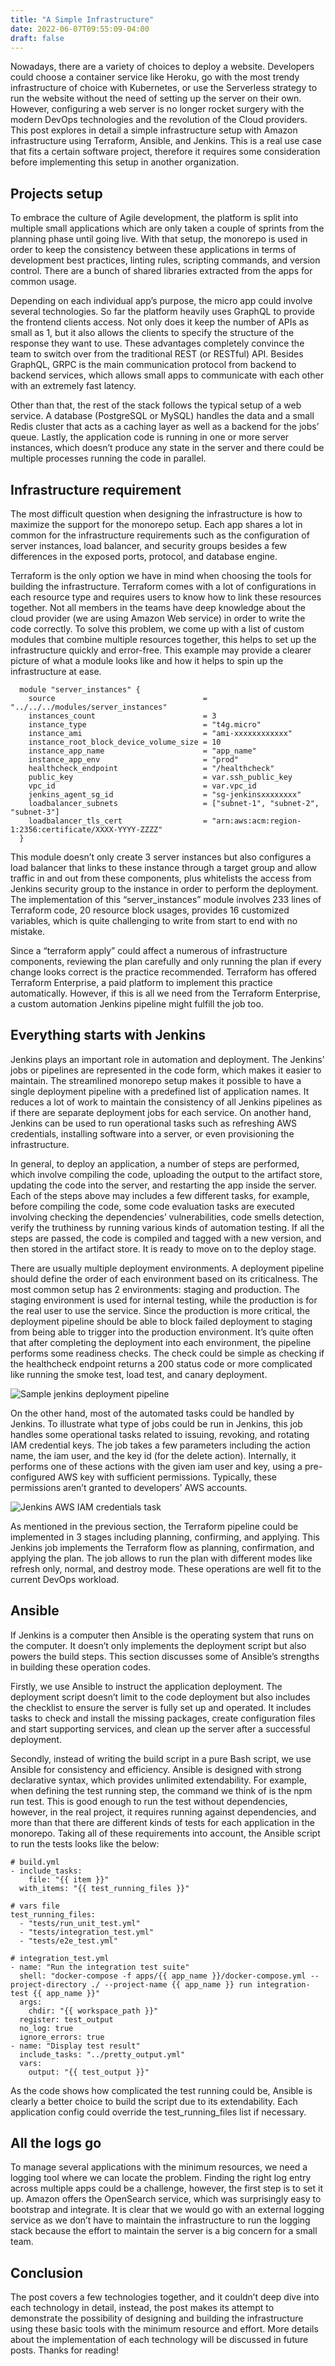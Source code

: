 ```yaml
---
title: "A Simple Infrastructure"
date: 2022-06-07T09:55:09-04:00
draft: false
---
```


Nowadays, there are a variety of choices to deploy a website. Developers could choose a container service like Heroku, go with the most trendy infrastructure of choice with Kubernetes, or use the Serverless strategy to run the website without the need of setting up the server on their own. However, configuring a web server is no longer rocket surgery with the modern DevOps technologies and the revolution of the Cloud providers. This post explores in detail a simple infrastructure setup with Amazon infrastructure using Terraform, Ansible, and Jenkins. This is a real use case that fits a certain software project, therefore it requires some consideration before implementing this setup in another organization.

## Projects setup

To embrace the culture of Agile development, the platform is split into multiple small applications which are only taken a couple of sprints from the planning phase until going live. With that setup, the monorepo is used in order to keep the consistency between these applications in terms of development best practices, linting rules, scripting commands, and version control. There are a bunch of shared libraries extracted from the apps for common usage.

Depending on each individual app’s purpose, the micro app could involve several technologies. So far the platform heavily uses GraphQL to provide the frontend clients access. Not only does it keep the number of APIs as small as 1, but it also allows the clients to specify the structure of the response they want to use. These advantages completely convince the team to switch over from the traditional REST (or RESTful) API. Besides GraphQL, GRPC is the main communication protocol from backend to backend services, which allows small apps to communicate with each other with an extremely fast latency.

Other than that, the rest of the stack follows the typical setup of a web service. A database (PostgreSQL or MySQL) handles the data and a small Redis cluster that acts as a caching layer as well as a backend for the jobs’ queue. Lastly, the application code is running in one or more server instances, which doesn’t produce any state in the server and there could be multiple processes running the code in parallel.


## Infrastructure requirement

The most difficult question when designing the infrastructure is how to maximize the support for the monorepo setup. Each app shares a lot in common for the infrastructure requirements such as the configuration of server instances, load balancer, and security groups besides a few differences in the exposed ports, protocol, and database engine.

Terraform is the only option we have in mind when choosing the tools for building the infrastructure. Terraform comes with a lot of configurations in each resource type and requires users to know how to link these resources together. Not all members in the teams have deep knowledge about the cloud provider (we are using Amazon Web service) in order to write the code correctly. To solve this problem, we come up with a list of custom modules that combine multiple resources together, this helps to set up the infrastructure quickly and error-free. This example may provide a clearer picture of what a module looks like and how it helps to spin up the infrastructure at ease.


```
  module "server_instances" {
    source                                 = "../../../modules/server_instances"
    instances_count                        = 3
    instance_type                          = "t4g.micro"
    instance_ami                           = "ami-xxxxxxxxxxxx"
    instance_root_block_device_volume_size = 10
    instance_app_name                      = "app_name"
    instance_app_env                       = "prod"
    healthcheck_endpoint                   = "/healthcheck"
    public_key                             = var.ssh_public_key
    vpc_id                                 = var.vpc_id
    jenkins_agent_sg_id                    = "sg-jenkinsxxxxxxxx"
    loadbalancer_subnets                   = ["subnet-1", "subnet-2", "subnet-3"]
    loadbalancer_tls_cert                  = "arn:aws:acm:region-1:2356:certificate/XXXX-YYYY-ZZZZ"
  }

```

This module doesn’t only create 3 server instances but also configures a load balancer that links to these instance through a target group and allow traffic in and out from these components, plus whitelists the access from Jenkins security group to the instance in order to perform the deployment. The implementation of this “server_instances” module involves 233 lines of Terraform code, 20 resource block usages, provides 16 customized variables, which is quite challenging to write from start to end with no mistake.

Since a “terraform apply” could affect a numerous of infrastructure components, reviewing the plan carefully and only running the plan if every change looks correct is the practice recommended. Terraform has offered Terraform Enterprise, a paid platform to implement this practice automatically. However, if this is all we need from the Terraform Enterprise, a custom automation Jenkins pipeline might fulfill the job too.


## Everything starts with Jenkins

Jenkins plays an important role in automation and deployment. The Jenkins’ jobs or pipelines are represented in the code form, which makes it easier to maintain. The streamlined monorepo setup makes it possible to have a single deployment pipeline with a predefined list of application names. It reduces a lot of work to maintain the consistency of all Jenkins pipelines as if there are separate deployment jobs for each service. On another hand, Jenkins can be used to run operational tasks such as refreshing AWS credentials, installing software into a server, or even provisioning the infrastructure.

In general, to deploy an application, a number of steps are performed, which involve compiling the code, uploading the output to the artifact store, updating the code into the server, and restarting the app inside the server. Each of the steps above may includes a few different tasks, for example, before compiling the code, some code evaluation tasks are executed involving checking the dependencies’ vulnerabilities, code smells detection, verify the truthiness by running various kinds of automation testing. If all the steps are passed, the code is compiled and tagged with a new version, and then stored in the artifact store. It is ready to move on to the deploy stage.

There are usually multiple deployment environments. A deployment pipeline should define the order of each environment based on its criticalness. The most common setup has 2 environments: staging and production. The staging environment is used for internal testing, while the production is for the real user to use the service. Since the production is more critical, the deployment pipeline should be able to block failed deployment to staging from being able to trigger into the production environment. It’s quite often that after completing the deployment into each environment, the pipeline performs some readiness checks. The check could be simple as checking if the healthcheck endpoint returns a 200 status code or more complicated like running the smoke test, load test, and canary deployment.


![Sample jenkins deployment pipeline](jenkins-deployment.png)

On the other hand, most of the automated tasks could be handled by Jenkins. To illustrate what type of jobs could be run in Jenkins, this job handles some operational tasks related to issuing, revoking, and rotating IAM credential keys. The job takes a few parameters including the action name, the iam user, and the key id (for the delete action). Internally, it performs one of these actions with the given iam user and key, using a pre-configured AWS key with sufficient permissions. Typically, these permissions aren’t granted to developers’ AWS accounts.


![Jenkins AWS IAM credentials task](jenkins-aws-iam-credentials.png)

As mentioned in the previous section, the Terraform pipeline could be implemented in 3 stages including planning, confirming, and applying. This Jenkins job implements the Terraform flow as planning, confirmation, and applying the plan. The job allows to run the plan with different modes like refresh only, normal, and destroy mode. These operations are well fit to the current DevOps workload.

## Ansible

If Jenkins is a computer then Ansible is the operating system that runs on the computer. It doesn’t only implements the deployment script but also powers the build steps. This section discusses some of Ansible’s strengths in building these operation codes.

Firstly, we use Ansible to instruct the application deployment. The deployment script doesn’t limit to the code deployment but also includes the checklist to ensure the server is fully set up and operated. It includes tasks to check and install the missing packages, create configuration files and start supporting services, and clean up the server after a successful deployment.

Secondly, instead of writing the build script in a pure Bash script, we use Ansible for consistency and efficiency. Ansible is designed with strong declarative syntax, which provides unlimited extendability. For example, when defining the test running step, the command we think of is the npm run test. This is good enough to run the test without dependencies, however, in the real project, it requires running against dependencies, and more than that there are different kinds of tests for each application in the monorepo. Taking all of these requirements into account, the Ansible script to run the tests looks like the below:

```
# build.yml
- include_tasks:
    file: "{{ item }}"
  with_items: "{{ test_running_files }}"

# vars file
test_running_files:
  - "tests/run_unit_test.yml"
  - "tests/integration_test.yml"
  - "tests/e2e_test.yml"

# integration_test.yml
- name: "Run the integration test suite"
  shell: "docker-compose -f apps/{{ app_name }}/docker-compose.yml --project-directory ./ --project-name {{ app_name }} run integration-test {{ app_name }}"
  args:
    chdir: "{{ workspace_path }}"
  register: test_output
  no_log: true
  ignore_errors: true
- name: "Display test result"
  include_tasks: "../pretty_output.yml"
  vars:
    output: "{{ test_output }}"
```

As the code shows how complicated the test running could be, Ansible is clearly a better choice to build the script due to its extendability. Each application config could override the test_running_files list if necessary.

## All the logs go

To manage several applications with the minimum resources, we need a logging tool where we can locate the problem. Finding the right log entry across multiple apps could be a challenge, however, the first step is to set it up. Amazon offers the OpenSearch service, which was surprisingly easy to bootstrap and integrate. It is clear that we would go with an external logging service as we don’t have to maintain the infrastructure to run the logging stack because the effort to maintain the server is a big concern for a small team.

## Conclusion

The post covers a few technologies together, and it couldn’t deep dive into each technology in detail, instead, the post makes its attempt to demonstrate the possibility of designing and building the infrastructure using these basic tools with the minimum resource and effort. More details about the implementation of each technology will be discussed in future posts. Thanks for reading!
